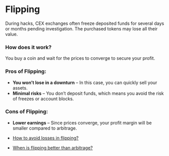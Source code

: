 # Flipping

During hacks, CEX exchanges often freeze deposited funds for several days or months pending investigation. The purchased tokens may lose all their value.

### How does it work?  
You buy a coin and wait for the prices to converge to secure your profit.  

### **Pros of Flipping**:  
- **You won’t lose in a downturn** – In this case, you can quickly sell your assets.  
- **Minimal risks** – You don’t deposit funds, which means you avoid the risk of freezes or account blocks.  

### **Cons of Flipping**:  
- **Lower earnings** – Since prices converge, your profit margin will be smaller compared to arbitrage.  

- [How to avoid losses in flipping?](t.me/send?start=SBPVQk0nep5lgxZDIy)
- [When is flipping better than arbitrage?](t.me/send?start=SBPVQk0nep5lgxZDIy)